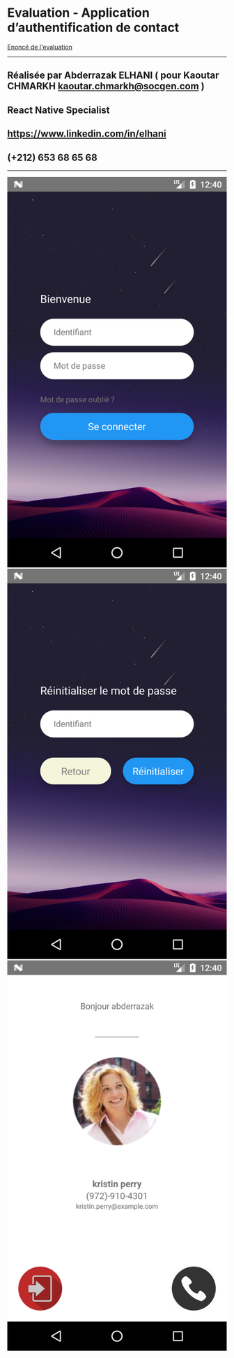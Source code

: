 
# Evaluation - Application d’authentification de contact
[Enoncé de l'evaluation](Evaluation%20Développeur%20Mobile.pdf)
* * * *
## Réalisée par Abderrazak ELHANI ( pour Kaoutar CHMARKH <kaoutar.chmarkh@socgen.com> )
## React Native Specialist
## https://www.linkedin.com/in/elhani
## (+212) 653 68 65 68
* * * *
![Alt text](/Screenshot_1.png)
![Alt text](/Screenshot_2.png)
![Alt text](/Screenshot_3.png)
